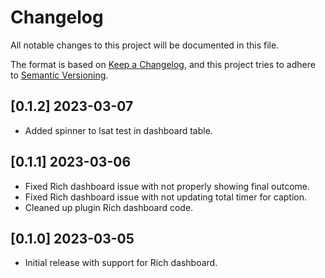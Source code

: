 # Changelog

All notable changes to this project will be documented in this file.

The format is based on [Keep a Changelog](https://keepachangelog.com/en/1.0.0/),
and this project tries to adhere to [Semantic Versioning](https://semver.org/spec/v2.0.0.html).

## [0.1.2] 2023-03-07
- Added spinner to lsat test in dashboard table.

## [0.1.1] 2023-03-06
- Fixed Rich dashboard issue with not properly showing final outcome.
- Fixed Rich dashboard issue with not updating total timer for caption.
- Cleaned up plugin Rich dashboard code.

## [0.1.0] 2023-03-05
- Initial release with support for Rich dashboard.
